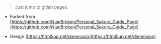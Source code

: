 > Just jump to gitlab pages.

- Forked from [https://github.com/NianBroken/Personal_Sakura_Guide_Page](https://github.com/NianBroken/Personal_Sakura_Guide_Page)

- Design [https://html5up.net/dimension](https://html5up.net/dimension)